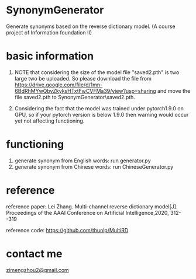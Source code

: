 # SynonymGenerator
Generate synonyms based on the reverse dictionary model. (A course project of Information foundation II)

# basic information
1. NOTE that considering the size of the model file "saved2.pth" is two large two be uploaded. So please download the file from https://drive.google.com/file/d/1mn-6BdRhMYwQbvZkyksHTxtFwCVFMa39/view?usp=sharing and move the file saved2.pth to SynonymGenerator\saved2.pth.

2. Considering the fact that the model was trained under pytorch1.9.0 on GPU, so if your pytorch version is below 1.9.0 then warning would occur yet not affecting functioning.

# functioning
1. generate synonym from English words: run generator.py
2. generate synonym from Chinese words: run ChineseGenerator.py

# reference
reference paper: Lei Zhang. Multi-channel reverse dictionary model[J]. Proceedings of the AAAI Conference on Artificial Intelligence,2020, 312--319 

reference code: https://github.com/thunlp/MultiRD

# contact me
zimengzhou2@gmail.com


